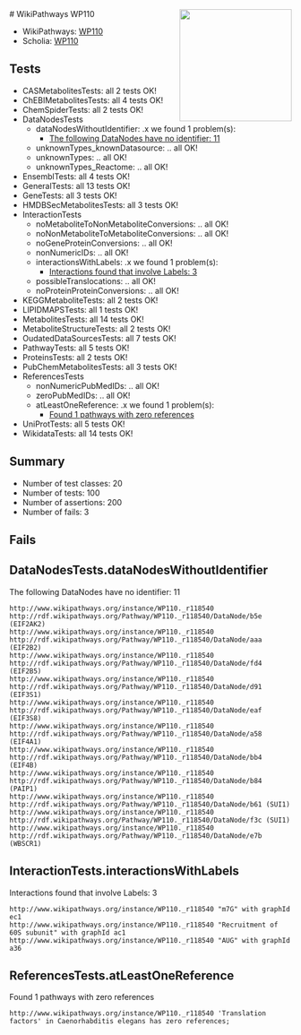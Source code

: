 <img style="float: right; width: 200px" src="https://upload.wikimedia.org/wikipedia/commons/thumb/8/83/Wplogo_with_text_500.png/640px-Wplogo_with_text_500.png" />
# WikiPathways WP110

* WikiPathways: [WP110](https://identifiers.org/wikipathways:WP110)
* Scholia: [WP110](https://scholia.toolforge.org/wikipathways/WP110)
## Tests
* CASMetabolitesTests: all 2 tests OK!
* ChEBIMetabolitesTests: all 4 tests OK!
* ChemSpiderTests: all 2 tests OK!
* DataNodesTests
    * dataNodesWithoutIdentifier: .x we found 1 problem(s):
        * [The following DataNodes have no identifier: 11](#8792c491)
    * unknownTypes_knownDatasource: .. all OK!
    * unknownTypes: .. all OK!
    * unknownTypes_Reactome: .. all OK!
* EnsemblTests: all 4 tests OK!
* GeneralTests: all 13 tests OK!
* GeneTests: all 3 tests OK!
* HMDBSecMetabolitesTests: all 3 tests OK!
* InteractionTests
    * noMetaboliteToNonMetaboliteConversions: .. all OK!
    * noNonMetaboliteToMetaboliteConversions: .. all OK!
    * noGeneProteinConversions: .. all OK!
    * nonNumericIDs: .. all OK!
    * interactionsWithLabels: .x we found 1 problem(s):
        * [Interactions found that involve Labels: 3](#630d267a)
    * possibleTranslocations: .. all OK!
    * noProteinProteinConversions: .. all OK!
* KEGGMetaboliteTests: all 2 tests OK!
* LIPIDMAPSTests: all 1 tests OK!
* MetabolitesTests: all 14 tests OK!
* MetaboliteStructureTests: all 2 tests OK!
* OudatedDataSourcesTests: all 7 tests OK!
* PathwayTests: all 5 tests OK!
* ProteinsTests: all 2 tests OK!
* PubChemMetabolitesTests: all 3 tests OK!
* ReferencesTests
    * nonNumericPubMedIDs: .. all OK!
    * zeroPubMedIDs: .. all OK!
    * atLeastOneReference: .x we found 1 problem(s):
        * [Found 1 pathways with zero references](#35eb778e)
* UniProtTests: all 5 tests OK!
* WikidataTests: all 14 tests OK!


## Summary

* Number of test classes: 20
* Number of tests: 100
* Number of assertions: 200
* Number of fails: 3

## Fails

<a name="8792c491" />

## DataNodesTests.dataNodesWithoutIdentifier

The following DataNodes have no identifier: 11
```
http://www.wikipathways.org/instance/WP110._r118540 http://rdf.wikipathways.org/Pathway/WP110._r118540/DataNode/b5e (EIF2AK2)
http://www.wikipathways.org/instance/WP110._r118540 http://rdf.wikipathways.org/Pathway/WP110._r118540/DataNode/aaa (EIF2B2)
http://www.wikipathways.org/instance/WP110._r118540 http://rdf.wikipathways.org/Pathway/WP110._r118540/DataNode/fd4 (EIF2B5)
http://www.wikipathways.org/instance/WP110._r118540 http://rdf.wikipathways.org/Pathway/WP110._r118540/DataNode/d91 (EIF3S1)
http://www.wikipathways.org/instance/WP110._r118540 http://rdf.wikipathways.org/Pathway/WP110._r118540/DataNode/eaf (EIF3S8)
http://www.wikipathways.org/instance/WP110._r118540 http://rdf.wikipathways.org/Pathway/WP110._r118540/DataNode/a58 (EIF4A1)
http://www.wikipathways.org/instance/WP110._r118540 http://rdf.wikipathways.org/Pathway/WP110._r118540/DataNode/bb4 (EIF4B)
http://www.wikipathways.org/instance/WP110._r118540 http://rdf.wikipathways.org/Pathway/WP110._r118540/DataNode/b84 (PAIP1)
http://www.wikipathways.org/instance/WP110._r118540 http://rdf.wikipathways.org/Pathway/WP110._r118540/DataNode/b61 (SUI1)
http://www.wikipathways.org/instance/WP110._r118540 http://rdf.wikipathways.org/Pathway/WP110._r118540/DataNode/f3c (SUI1)
http://www.wikipathways.org/instance/WP110._r118540 http://rdf.wikipathways.org/Pathway/WP110._r118540/DataNode/e7b (WBSCR1)
```

<a name="630d267a" />

## InteractionTests.interactionsWithLabels

Interactions found that involve Labels: 3
```
http://www.wikipathways.org/instance/WP110._r118540 "m7G" with graphId ec1
http://www.wikipathways.org/instance/WP110._r118540 "Recruitment of 60S subunit" with graphId ac1
http://www.wikipathways.org/instance/WP110._r118540 "AUG" with graphId a36
```

<a name="35eb778e" />

## ReferencesTests.atLeastOneReference

Found 1 pathways with zero references
```
http://www.wikipathways.org/instance/WP110._r118540 'Translation factors' in Caenorhabditis elegans has zero references; 
```

